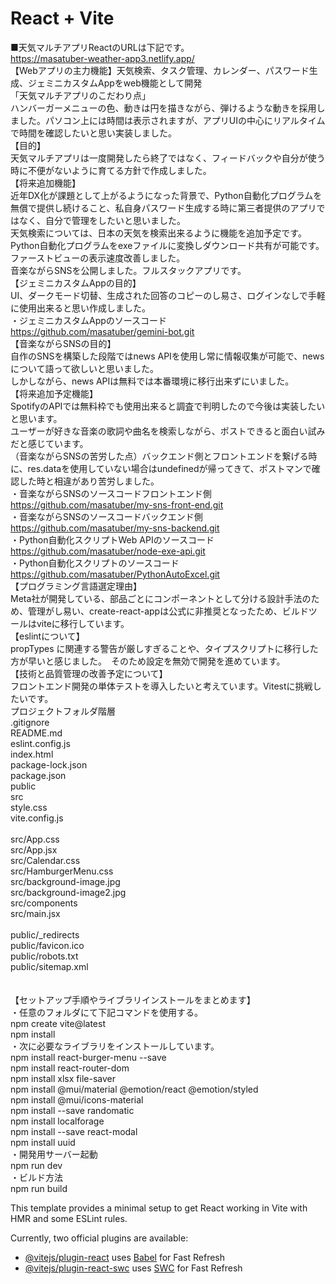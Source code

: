 # React + Vite
■天気マルチアプリReactのURLは下記です。<br>
  https://masatuber-weather-app3.netlify.app/<br>
【Webアプリの主力機能】天気検索、タスク管理、カレンダー、パスワード生成、ジェミニカスタムAppをweb機能として開発<br>
「天気マルチアプリのこだわり点」<br>
ハンバーガーメニューの色、動きは円を描きながら、弾けるような動きを採用しました。パソコン上には時間は表示されますが、アプリUIの中心にリアルタイムで時間を確認したいと思い実装しました。<br>
【目的】<br>天気マルチアプリは一度開発したら終了ではなく、フィードバックや自分が使う時に不便がないように育てる方針で作成しました。<br>
【将来追加機能】<br>
近年DX化が課題として上がるようになった背景で、Python自動化プログラムを無償で提供し続けること、私自身パスワード生成する時に第三者提供のアプリではなく、自分で管理をしたいと思いました。<br>
天気検索については、日本の天気を検索出来るように機能を追加予定です。<br>
Python自動化プログラムをexeファイルに変換しダウンロード共有が可能です。ファーストビューの表示速度改善しました。<br>
音楽ながらSNSを公開しました。フルスタックアプリです。<br>
【ジェミニカスタムAppの目的】<br>
UI、ダークモード切替、生成された回答のコピーのし易さ、ログインなしで手軽に使用出来ると思い作成しました。<br>
・ジェミニカスタムAppのソースコード<br>
  https://github.com/masatuber/gemini-bot.git<br>
【音楽ながらSNSの目的】<br>
自作のSNSを構築した段階ではnews APIを使用し常に情報収集が可能で、newsについて語って欲しいと思いました。<br>
しかしながら、news APIは無料では本番環境に移行出来ずにいました。<br>
【将来追加予定機能】<br>
SpotifyのAPIでは無料枠でも使用出来ると調査で判明したので今後は実装したいと思います。<br>
ユーザーが好きな音楽の歌詞や曲名を検索しながら、ポストできると面白い試みだと感じています。<br>
（音楽ながらSNSの苦労した点）バックエンド側とフロントエンドを繋げる時に、res.dataを使用していない場合はundefinedが帰ってきて、ポストマンで確認した時と相違があり苦労しました。<br>
・音楽ながらSNSのソースコードフロントエンド側<br>
  https://github.com/masatuber/my-sns-front-end.git<br>
・音楽ながらSNSのソースコードバックエンド側<br>
  https://github.com/masatuber/my-sns-backend.git<br>
・Python自動化スクリプトWeb APIのソースコード<br>
  https://github.com/masatuber/node-exe-api.git<br>
・Python自動化スクリプトのソースコード<br>
  https://github.com/masatuber/PythonAutoExcel.git<br>
【プログラミング言語選定理由】<br>
Meta社が開発している、部品ごとにコンポーネントとして分ける設計手法のため、管理がし易い、create-react-appは公式に非推奨となったため、ビルドツールはviteに移行しています。<br>
【eslintについて】<br>
propTypes に関連する警告が厳しすぎることや、タイプスクリプトに移行した方が早いと感じました。　そのため設定を無効で開発を進めています。<br>
【技術と品質管理の改善予定について】<br>
フロントエンド開発の単体テストを導入したいと考えています。Vitestに挑戦したいです。<br>
プロジェクトフォルダ階層<br>
.gitignore<br>
README.md<br>
eslint.config.js<br>
index.html<br>
package-lock.json<br>
package.json<br>
public<br>
src<br>
style.css<br>
vite.config.js<br>
<br>
src/App.css<br>
src/App.jsx<br>
src/Calendar.css<br>
src/HamburgerMenu.css<br>
src/background-image.jpg<br>
src/background-image2.jpg<br>
src/components<br>
src/main.jsx<br>
<br>
public/_redirects<br>
public/favicon.ico<br>
public/robots.txt<br>
public/sitemap.xml<br>
<br>
<br>
【セットアップ手順やライブラリインストールをまとめます】<br>
・任意のフォルダにて下記コマンドを使用する。<br>
npm create vite@latest<br>
npm install<br>
・次に必要なライブラリをインストールしています。<br>
npm install react-burger-menu --save<br>
npm install react-router-dom<br>
npm install xlsx file-saver<br>
npm install @mui/material @emotion/react @emotion/styled<br>
npm install @mui/icons-material<br>
npm install --save randomatic<br>
npm install localforage<br>
npm install --save react-modal<br>
npm install uuid<br>
・開発用サーバー起動<br>
npm run dev<br>
・ビルド方法<br>
npm run build<br>

This template provides a minimal setup to get React working in Vite with HMR and some ESLint rules.

Currently, two official plugins are available:

- [@vitejs/plugin-react](https://github.com/vitejs/vite-plugin-react/blob/main/packages/plugin-react/README.md) uses [Babel](https://babeljs.io/) for Fast Refresh
- [@vitejs/plugin-react-swc](https://github.com/vitejs/vite-plugin-react-swc) uses [SWC](https://swc.rs/) for Fast Refresh
